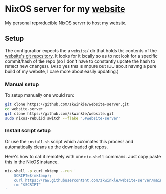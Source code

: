 # NixOS server for my [website](https://github.com/zkwinkle/website)

My personal reproducible NixOS server to host my [website](https://github.com/zkwinkle/website).

## Setup

The configuration expects the a `website/` dir that holds the contents of the
[website's git repository](https://github.com/zkwinkle/website).
It looks for it locally so as to not look for a specific commit/hash of the
repo (so I don't have to constantly update the hash to reflect new changes).
(Also yes this is impure but IDC about having a pure build of my website, I
care more about easily updating.)

### Manual setup

To setup manually one would run:

```sh
git clone https://github.com/zkwinkle/website-server.git
cd website-server
git clone https://github.com/zkwinkle/website.git
sudo nixos-rebuild switch --flake '.#website-server'
```

### Install script setup

Or use the `install.sh` script which automates this process and automatically
cleans up the downloaded git repos.

Here's how to call it remotely with one `nix-shell` command. Just copy paste
this in the NixOS instance.
```sh
nix-shell -p curl mktemp --run '
    SCRIPT=$(mktemp);
    curl https://raw.githubusercontent.com/zkwinkle/website-server/main/install.sh > "$SCRIPT" && chmod +x "$SCRIPT" && "$SCRIPT";
    rm "$SCRIPT"
'
```
